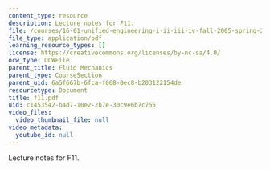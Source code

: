 ```yaml
---
content_type: resource
description: Lecture notes for F11.
file: /courses/16-01-unified-engineering-i-ii-iii-iv-fall-2005-spring-2006/c1453542b4d710e22b7e30c9e6b7c755_f11.pdf
file_type: application/pdf
learning_resource_types: []
license: https://creativecommons.org/licenses/by-nc-sa/4.0/
ocw_type: OCWFile
parent_title: Fluid Mechanics
parent_type: CourseSection
parent_uid: 6a5f667b-6fca-f068-0ec8-b203122154de
resourcetype: Document
title: f11.pdf
uid: c1453542-b4d7-10e2-2b7e-30c9e6b7c755
video_files:
  video_thumbnail_file: null
video_metadata:
  youtube_id: null
---
```

Lecture notes for F11.